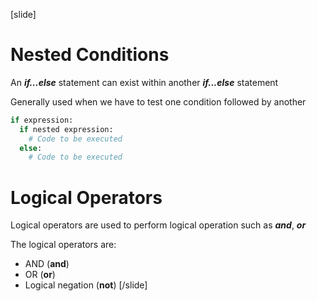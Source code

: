 [slide]

# Nested Conditions

An **_if...else_** statement can exist within another **_if...else_** statement

Generally used when we have to test one condition followed by another

```python
if expression:
  if nested expression:
    # Code to be executed
  else:
    # Code to be executed
```

# Logical Operators

Logical operators are used to perform logical operation such as **_and_**, **_or_**

The logical operators are:

- AND (**and**)
- OR (**or**)
- Logical negation (**not**)
[/slide]
